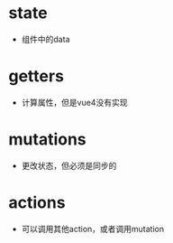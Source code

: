 # state
- 组件中的data

# getters
- 计算属性，但是vue4没有实现

# mutations
- 更改状态，但必须是同步的

# actions
- 可以调用其他action，或者调用mutation